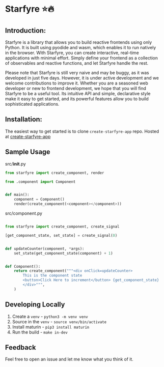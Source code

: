 # Starfyre ⭐🔥

## Introduction:

Starfyre is a library that allows you to build reactive frontends using only Python. It is built using pyodide and wasm, which enables it to run natively in the browser. With Starfyre, you can create interactive, real-time applications with minimal effort. Simply define your frontend as a collection of observables and reactive functions, and let Starfyre handle the rest.

Please note that Starfyre is still very naive and may be buggy, as it was developed in just five days. However, it is under active development and we welcome contributions to improve it. Whether you are a seasoned web developer or new to frontend development, we hope that you will find Starfyre to be a useful tool. Its intuitive API and simple, declarative style make it easy to get started, and its powerful features allow you to build sophisticated applications.


## Installation:

The easiest way to get started is to clone `create-starfyre-app` repo. Hosted at [create-starfyre-app](https://github.com/sansyrox/create-starfyre-app)

## Sample Usage


src/__init__.py
```python
from starfyre import create_component, render

from .component import Component


def main():
    component = Component()
    render(create_component(<component></component>))
```

src/component.py
```python

from starfyre import create_component, create_signal

[get_component_state, set_state] = create_signal(0)


def updateCounter(component, *args):
    set_state(get_component_state(component) + 1)


def Component():
    return create_component("""<div onClick=updateCounter>
        This is the component state
        <button>Click Here to increment</button> {get_component_state}
        </div>""",
    )

```

## Developing Locally

1. Create a `venv` - `python3 -m venv venv`
2. Source in the `venv` - `source venv/bin/activate`
3. Install maturin - `pip3 install maturin`
4. Run the build - `make in-dev`

## Feedback

Feel free to open an issue and let me know what you think of it. 
